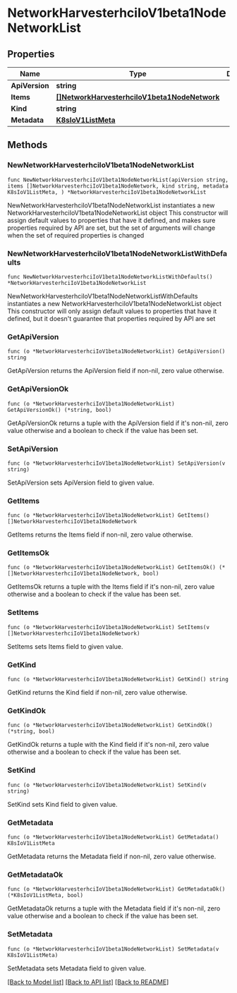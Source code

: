# NetworkHarvesterhciIoV1beta1NodeNetworkList

## Properties

Name | Type | Description | Notes
------------ | ------------- | ------------- | -------------
**ApiVersion** | **string** |  | 
**Items** | [**[]NetworkHarvesterhciIoV1beta1NodeNetwork**](NetworkHarvesterhciIoV1beta1NodeNetwork.md) |  | 
**Kind** | **string** |  | 
**Metadata** | [**K8sIoV1ListMeta**](K8sIoV1ListMeta.md) |  | 

## Methods

### NewNetworkHarvesterhciIoV1beta1NodeNetworkList

`func NewNetworkHarvesterhciIoV1beta1NodeNetworkList(apiVersion string, items []NetworkHarvesterhciIoV1beta1NodeNetwork, kind string, metadata K8sIoV1ListMeta, ) *NetworkHarvesterhciIoV1beta1NodeNetworkList`

NewNetworkHarvesterhciIoV1beta1NodeNetworkList instantiates a new NetworkHarvesterhciIoV1beta1NodeNetworkList object
This constructor will assign default values to properties that have it defined,
and makes sure properties required by API are set, but the set of arguments
will change when the set of required properties is changed

### NewNetworkHarvesterhciIoV1beta1NodeNetworkListWithDefaults

`func NewNetworkHarvesterhciIoV1beta1NodeNetworkListWithDefaults() *NetworkHarvesterhciIoV1beta1NodeNetworkList`

NewNetworkHarvesterhciIoV1beta1NodeNetworkListWithDefaults instantiates a new NetworkHarvesterhciIoV1beta1NodeNetworkList object
This constructor will only assign default values to properties that have it defined,
but it doesn't guarantee that properties required by API are set

### GetApiVersion

`func (o *NetworkHarvesterhciIoV1beta1NodeNetworkList) GetApiVersion() string`

GetApiVersion returns the ApiVersion field if non-nil, zero value otherwise.

### GetApiVersionOk

`func (o *NetworkHarvesterhciIoV1beta1NodeNetworkList) GetApiVersionOk() (*string, bool)`

GetApiVersionOk returns a tuple with the ApiVersion field if it's non-nil, zero value otherwise
and a boolean to check if the value has been set.

### SetApiVersion

`func (o *NetworkHarvesterhciIoV1beta1NodeNetworkList) SetApiVersion(v string)`

SetApiVersion sets ApiVersion field to given value.


### GetItems

`func (o *NetworkHarvesterhciIoV1beta1NodeNetworkList) GetItems() []NetworkHarvesterhciIoV1beta1NodeNetwork`

GetItems returns the Items field if non-nil, zero value otherwise.

### GetItemsOk

`func (o *NetworkHarvesterhciIoV1beta1NodeNetworkList) GetItemsOk() (*[]NetworkHarvesterhciIoV1beta1NodeNetwork, bool)`

GetItemsOk returns a tuple with the Items field if it's non-nil, zero value otherwise
and a boolean to check if the value has been set.

### SetItems

`func (o *NetworkHarvesterhciIoV1beta1NodeNetworkList) SetItems(v []NetworkHarvesterhciIoV1beta1NodeNetwork)`

SetItems sets Items field to given value.


### GetKind

`func (o *NetworkHarvesterhciIoV1beta1NodeNetworkList) GetKind() string`

GetKind returns the Kind field if non-nil, zero value otherwise.

### GetKindOk

`func (o *NetworkHarvesterhciIoV1beta1NodeNetworkList) GetKindOk() (*string, bool)`

GetKindOk returns a tuple with the Kind field if it's non-nil, zero value otherwise
and a boolean to check if the value has been set.

### SetKind

`func (o *NetworkHarvesterhciIoV1beta1NodeNetworkList) SetKind(v string)`

SetKind sets Kind field to given value.


### GetMetadata

`func (o *NetworkHarvesterhciIoV1beta1NodeNetworkList) GetMetadata() K8sIoV1ListMeta`

GetMetadata returns the Metadata field if non-nil, zero value otherwise.

### GetMetadataOk

`func (o *NetworkHarvesterhciIoV1beta1NodeNetworkList) GetMetadataOk() (*K8sIoV1ListMeta, bool)`

GetMetadataOk returns a tuple with the Metadata field if it's non-nil, zero value otherwise
and a boolean to check if the value has been set.

### SetMetadata

`func (o *NetworkHarvesterhciIoV1beta1NodeNetworkList) SetMetadata(v K8sIoV1ListMeta)`

SetMetadata sets Metadata field to given value.



[[Back to Model list]](../README.md#documentation-for-models) [[Back to API list]](../README.md#documentation-for-api-endpoints) [[Back to README]](../README.md)


